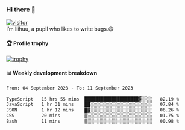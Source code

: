 ### Hi there 👋
[![visitor](https://visitor-badge.glitch.me/badge?page_id=liihuu&right_color=blue)](https://github.com/liihuu)<br>
I’m liihuu, a pupil who likes to write bugs.😄


#### 🏆 Profile trophy
[![trophy](https://github-profile-trophy.vercel.app?username=liihuu&margin-w=16&margin-h=16&rank=-C,-B)](https://github.com/liihuu)


#### 📊 Weekly development breakdown
<!--START_SECTION:waka-->

```txt
From: 04 September 2023 - To: 11 September 2023

TypeScript   15 hrs 55 mins  ████████████████████▓░░░░   82.19 %
JavaScript   1 hr 31 mins    ██░░░░░░░░░░░░░░░░░░░░░░░   07.84 %
JSON         1 hr 12 mins    █▓░░░░░░░░░░░░░░░░░░░░░░░   06.26 %
CSS          20 mins         ▒░░░░░░░░░░░░░░░░░░░░░░░░   01.75 %
Bash         11 mins         ▒░░░░░░░░░░░░░░░░░░░░░░░░   00.98 %
```

<!--END_SECTION:waka-->

<!--
**liihuu/liihuu** is a ✨ _special_ ✨ repository because its `README.md` (this file) appears on your GitHub profile.

Here are some ideas to get you started:

- 🔭 I’m currently working on ...
- 🌱 I’m currently learning ...
- 👯 I’m looking to collaborate on ...
- 🤔 I’m looking for help with ...
- 💬 Ask me about ...
- 📫 How to reach me: ...
- 😄 Pronouns: ...
- ⚡ Fun fact: ...
-->
